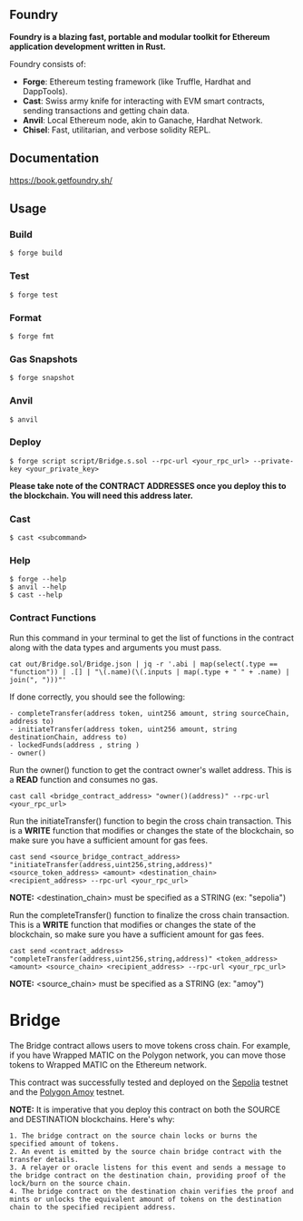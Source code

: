 ## Foundry

**Foundry is a blazing fast, portable and modular toolkit for Ethereum application development written in Rust.**

Foundry consists of:

-   **Forge**: Ethereum testing framework (like Truffle, Hardhat and DappTools).
-   **Cast**: Swiss army knife for interacting with EVM smart contracts, sending transactions and getting chain data.
-   **Anvil**: Local Ethereum node, akin to Ganache, Hardhat Network.
-   **Chisel**: Fast, utilitarian, and verbose solidity REPL.


## Documentation

https://book.getfoundry.sh/


## Usage


### Build

```shell
$ forge build
```


### Test

```shell
$ forge test
```


### Format

```shell
$ forge fmt
```


### Gas Snapshots

```shell
$ forge snapshot
```


### Anvil

```shell
$ anvil
```


### Deploy

```shell
$ forge script script/Bridge.s.sol --rpc-url <your_rpc_url> --private-key <your_private_key>
```


**Please take note of the CONTRACT ADDRESSES once you deploy this to the blockchain. You will need this address later.**


### Cast

```shell
$ cast <subcommand>
```


### Help

```shell
$ forge --help
$ anvil --help
$ cast --help
```


### Contract Functions ###

Run this command in your terminal to get the list of functions in the contract along with the data types and arguments you must pass.

```
cat out/Bridge.sol/Bridge.json | jq -r '.abi | map(select(.type == "function")) | .[] | "\(.name)(\(.inputs | map(.type + " " + .name) | join(", ")))"'
```

If done correctly, you should see the following:

```
- completeTransfer(address token, uint256 amount, string sourceChain, address to)
- initiateTransfer(address token, uint256 amount, string destinationChain, address to)
- lockedFunds(address , string )
- owner()
```


Run the owner() function to get the contract owner's wallet address. This is a **READ** function and consumes no gas.

```
cast call <bridge_contract_address> "owner()(address)" --rpc-url <your_rpc_url>
```

Run the initiateTransfer() function to begin the cross chain transaction. This is a **WRITE** function that modifies or changes the state of the blockchain, so make sure you have a sufficient amount for gas fees.

```
cast send <source_bridge_contract_address> "initiateTransfer(address,uint256,string,address)" <source_token_address> <amount> <destination_chain> <recipient_address> --rpc-url <your_rpc_url>
```

**NOTE:** <destination_chain> must be specified as a STRING (ex: "sepolia")


Run the completeTransfer() function to finalize the cross chain transaction. This is a **WRITE** function that modifies or changes the state of the blockchain, so make sure you have a sufficient amount for gas fees.

```
cast send <contract_address> "completeTransfer(address,uint256,string,address)" <token_address> <amount> <source_chain> <recipient_address> --rpc-url <your_rpc_url>
```

**NOTE:** <source_chain> must be specified as a STRING (ex: "amoy")


# Bridge

The Bridge contract allows users to move tokens cross chain.  For example, if you have Wrapped MATIC on the Polygon network, you can move those tokens to Wrapped MATIC on the Ethereum network.

This contract was successfully tested and deployed on the [Sepolia](https://sepolia.etherscan.io/address/0xEa50fE7583F5e758d01A74bDDCa0a98dd77a1c98) testnet and the [Polygon Amoy](https://amoy.polygonscan.com/address/0x9AfBc22eb8F3101d9D9968D89644380FDCaF3565) testnet.

**NOTE:** It is imperative that you deploy this contract on both the SOURCE and DESTINATION blockchains. Here's why:

```
1. The bridge contract on the source chain locks or burns the specified amount of tokens.
2. An event is emitted by the source chain bridge contract with the transfer details.
3. A relayer or oracle listens for this event and sends a message to the bridge contract on the destination chain, providing proof of the lock/burn on the source chain.
4. The bridge contract on the destination chain verifies the proof and mints or unlocks the equivalent amount of tokens on the destination chain to the specified recipient address.
```





